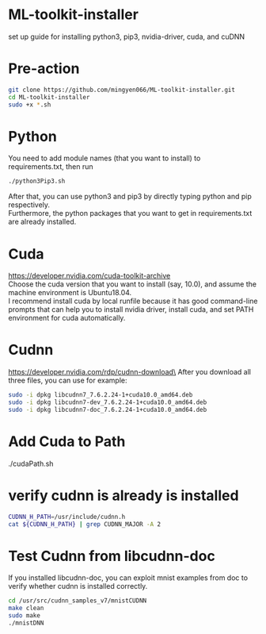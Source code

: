 # ML-toolkit-installer
set up guide for installing python3, pip3, nvidia-driver, cuda, and cuDNN

# Pre-action
```bash
git clone https://github.com/mingyen066/ML-toolkit-installer.git
cd ML-toolkit-installer
sudo +x *.sh
```

# Python 
You need to add module names (that you want to install) to requirements.txt, then run 
```bash
./python3Pip3.sh
```
After that, you can use python3 and pip3 by directly typing python and pip respectively. \
Furthermore, the python packages that you want to get in requirements.txt are already installed.
<!-- 
# Nvidia Driver
Go to Nvidia website below, choose the driver corespondding to you GPU, and run it.
https://www.nvidia.com/Download/index.aspx?lang=en-us

For example:
wget http://us.download.nvidia.com/tesla/418.87/NVIDIA-Linux-x86_64-418.87.00.run
chmod +x NVIDIA-Linux-x86_64-418.87.00.run 
sudo ./NVIDIA-Linux-x86_64-418.87.00.run  -->

# Cuda 
https://developer.nvidia.com/cuda-toolkit-archive \
Choose the cuda version that you want to install (say, 10.0), and assume the machine environment is Ubuntu18.04.\
I recommend install cuda by local runfile because it has good command-line prompts that can help you to install nvidia driver, install cuda, and set PATH environment for cuda automatically.

# Cudnn
https://developer.nvidia.com/rdp/cudnn-download\
After you download all three files, you can use for example:
```bash
sudo -i dpkg libcudnn7_7.6.2.24-1+cuda10.0_amd64.deb
sudo -i dpkg libcudnn7-dev_7.6.2.24-1+cuda10.0_amd64.deb
sudo -i dpkg libcudnn7-doc_7.6.2.24-1+cuda10.0_amd64.deb
```

# Add Cuda to Path
./cudaPath.sh

# verify cudnn is already is installed 
```bash
CUDNN_H_PATH=/usr/include/cudnn.h
cat ${CUDNN_H_PATH} | grep CUDNN_MAJOR -A 2
```
# Test Cudnn from libcudnn-doc
If you installed libcudnn-doc, you can exploit mnist examples from doc to verify whether cudnn is installed correctly.
```bash
cd /usr/src/cudnn_samples_v7/mnistCUDNN
make clean
sudo make 
./mnistDNN
```

